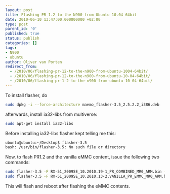 ```yaml
---
layout: post
title: Flashing PR 1.2 to the N900 from Ubuntu 10.04 64bit
date: 2010-06-10 13:47:00.000000000 +02:00
type: post
parent_id: '0'
published: true
status: publish
categories: []
tags:
- N900
- ubuntu
author: Oliver van Porten
redirect_from:
  - /2010/06/flashing-pr-12-to-the-n900-from-ubuntu-1004-64bit/
  - /2010/06/flashing-pr-12-to-the-n900-from-ubuntu-10-04-64bit/
  - /2010/06/flashing-pr-1-2-to-the-n900-from-ubuntu-10-04-64bit/
---
```

To install flasher, do

``` bash
sudo dpkg -i --force-architecture maemo_flasher-3.5_2.5.2.2_i386.deb
```

afterwards, install ia32-libs from multiverse:

``` bash
sudo apt-get install ia32-libs
```

Before installing ia32-libs flasher kept telling me this:

``` bash
ubuntu@ubuntu:~/Desktop$ flasher-3.5
bash: /usr/bin/flasher-3.5: No such file or directory
```

Now, to flash PR1.2 and the vanilla eMMC content, issue the following two commands:

``` bash
sudo flasher-3.5 -F RX-51_2009SE_10.2010.19-1_PR_COMBINED_MR0_ARM.bin -f
sudo flasher-3.5 -F RX-51_2009SE_10.2010.13-2.VANILLA_PR_EMMC_MR0_ARM.bin -f -R
```

This will flash and reboot after flashing the eMMC contents.